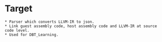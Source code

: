 # Target

    * Parser which converts LLVM-IR to json.
    * Link guest assembly code, host assembly code and LLVM-IR at source code level.
    * Used for DBT_Learning.
